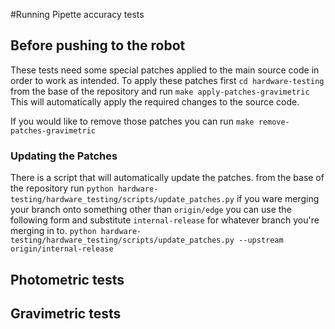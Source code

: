 #Running Pipette accuracy tests

## Before pushing to the robot

These tests need some special patches applied to the main source code in order to work as intended.
To apply these patches first `cd hardware-testing` from the base of the repository and run `make apply-patches-gravimetric`
This will automatically apply the required changes to the source code.

If you would like to remove those patches you can run `make remove-patches-gravimetric`

### Updating the Patches

There is a script that will automatically update the patches. from the base of the repository run
`python hardware-testing/hardware_testing/scripts/update_patches.py`
if you ware merging your branch onto something other than `origin/edge` you can use the following form
and substitute `internal-release` for whatever branch you're merging in to.
`python hardware-testing/hardware_testing/scripts/update_patches.py --upstream origin/internal-release`

## Photometric tests

## Gravimetric tests
